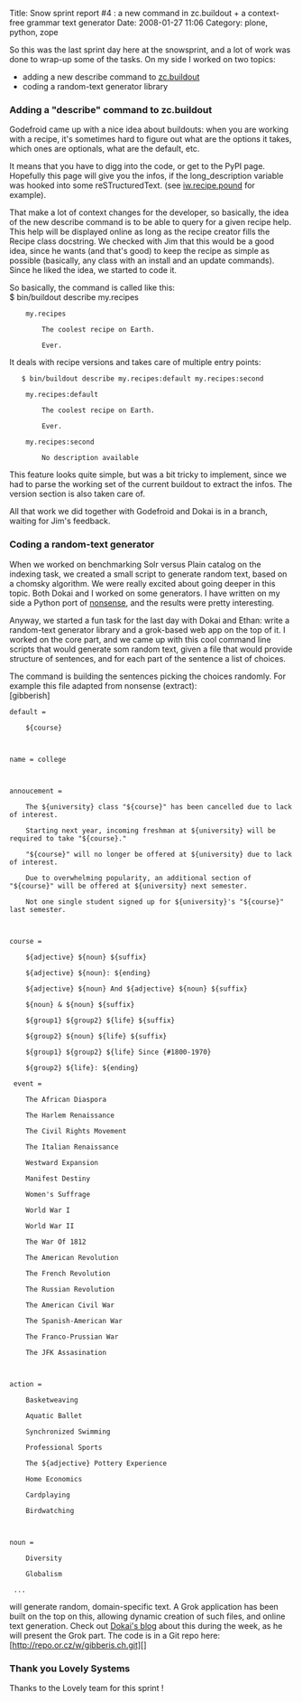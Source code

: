 Title: Snow sprint report #4 : a new command in zc.buildout + a context-free grammar text generator
Date: 2008-01-27 11:06
Category: plone, python, zope

So this was the last sprint day here at the snowsprint, and a lot of
work was done to wrap-up some of the tasks. On my side I worked on two
topics:   
-   adding a new describe command to [zc.buildout][]
-   coding a random-text generator library

  
### Adding a "describe" command to zc.buildout

  
Godefroid came up with a nice idea about buildouts: when you are
working with a recipe, it's sometimes hard to figure out what are the
options it takes, which ones are optionals, what are the default, etc.   
  
It means that you have to digg into the code, or get to the PyPI page.
Hopefully this page will give you the infos, if the long\_description
variable was hooked into some reSTructuredText. (see [iw.recipe.pound][]
for example).   
  
That make a lot of context changes for the developer, so basically, the
idea of the new describe command is to be able to query for a given
recipe help. This help will be displayed online as long as the recipe
creator fills the Recipe class docstring. We checked with Jim that this
would be a good idea, since he wants (and that's good) to keep the
recipe as simple as possible (basically, any class with an install and
an update commands). Since he liked the idea, we started to code it.   
  
So basically, the command is called like this:   
       $ bin/buildout describe my.recipes

        my.recipes

            The coolest recipe on Earth.

            Ever.

  
It deals with recipe versions and takes care of multiple entry points:
  
       $ bin/buildout describe my.recipes:default my.recipes:second

        my.recipes:default

            The coolest recipe on Earth.

            Ever.

        my.recipes:second

            No description available

  
This feature looks quite simple, but was a bit tricky to implement,
since we had to parse the working set of the current buildout to extract
the infos. The version section is also taken care of.   
  
All that work we did together with Godefroid and Dokai is in a branch,
waiting for Jim's feedback.   
### Coding a random-text generator

  
When we worked on benchmarking Solr versus Plain catalog on the
indexing task, we created a small script to generate random text, based
on a chomsky algorithm. We were really excited about going deeper in
this topic. Both Dokai and I worked on some generators. I have written
on my side a Python port of [nonsense][], and the results were pretty
interesting.   
  
Anyway, we started a fun task for the last day with Dokai and Ethan:
write a random-text generator library and a grok-based web app on the
top of it. I worked on the core part, and we came up with this cool
command line scripts that would generate som random text, given a file
that would provide structure of sentences, and for each part of the
sentence a list of choices.   
  
The command is building the sentences picking the choices randomly. For
example this file adapted from nonsense (extract):   
   [gibberish]



    default =

        ${course}



    name = college



    annoucement =

        The ${university} class "${course}" has been cancelled due to lack of interest.

        Starting next year, incoming freshman at ${university} will be required to take "${course}."

        "${course}" will no longer be offered at ${university} due to lack of interest.

        Due to overwhelming popularity, an additional section of "${course}" will be offered at ${university} next semester.

        Not one single student signed up for ${university}'s "${course}" last semester.



    course =

        ${adjective} ${noun} ${suffix}

        ${adjective} ${noun}: ${ending}

        ${adjective} ${noun} And ${adjective} ${noun} ${suffix}

        ${noun} & ${noun} ${suffix}

        ${group1} ${group2} ${life} ${suffix}

        ${group2} ${noun} ${life} ${suffix}

        ${group1} ${group2} ${life} Since {#1800-1970}

        ${group2} ${life}: ${ending}

     event =

        The African Diaspora

        The Harlem Renaissance

        The Civil Rights Movement

        The Italian Renaissance

        Westward Expansion

        Manifest Destiny

        Women's Suffrage

        World War I

        World War II

        The War Of 1812

        The American Revolution

        The French Revolution

        The Russian Revolution

        The American Civil War

        The Spanish-American War

        The Franco-Prussian War

        The JFK Assasination



    action =

        Basketweaving

        Aquatic Ballet

        Synchronized Swimming

        Professional Sports

        The ${adjective} Pottery Experience

        Home Economics

        Cardplaying

        Birdwatching



    noun =

        Diversity

        Globalism

     ...

  
will generate random, domain-specific text. A Grok application has been
built on the top on this, allowing dynamic creation of such files, and
online text generation. Check out [Dokai's blog][] about this during the
week, as he will present the Grok part. The code is in a Git repo here:
[http://repo.or.cz/w/gibberis.ch.git][]   
### Thank you Lovely Systems

  
Thanks to the Lovely team for this sprint !

  [zc.buildout]: http://pypi.python.org/pypi/zc.buildout
  [iw.recipe.pound]: https://tarekziade.wordpress.com/wp-admin/So%20this%20was%20the%20last%20sprint%20day%20here%20at%20the%20snowsprint,%20and%20a%20lot%20of%20work%20was%20done%20to%20wrapup%20some%20of%20the%20tasks.%20On%20my%20side%20I%20worked%20on%20two%20topics:
  [nonsense]: http://nonsense.sourceforge.net/
  [Dokai's blog]: http://blogs.hexagonit.fi/kai/
  [http://repo.or.cz/w/gibberis.ch.git]: http://repo.or.cz/w/gibberis.ch.git
